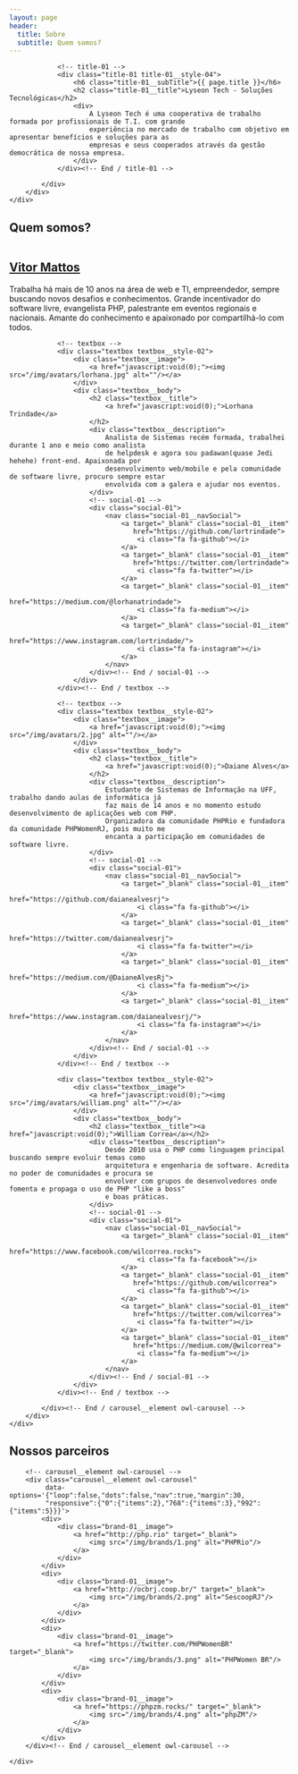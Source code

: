 ```yaml
---
layout: page
header:
  title: Sobre
  subtitle: Quem somos?
---
```


<!-- Section -->
<section class="md-section">
    <div class="container">
        <div class="row">
            <div class="col-lg-10 col-xl-8 offset-0 offset-sm-0 offset-md-0 offset-lg-1 offset-xl-2 ">

                <!-- title-01 -->
                <div class="title-01 title-01__style-04">
                    <h6 class="title-01__subTitle">{{ page.title }}</h6>
                    <h2 class="title-01__title">Lyseon Tech - Soluções Tecnológicas</h2>
                    <div>
                        A Lyseon Tech é uma cooperativa de trabalho formada por profissionais de T.I. com grande
                        experiência no mercado de trabalho com objetivo em apresentar benefícios e soluções para as
                        empresas e seus cooperados através da gestão democrática de nossa empresa.
                    </div>
                </div><!-- End / title-01 -->

            </div>
        </div>
    </div>
</section>
<!-- End / Section -->


<!-- Our Advisors-->

<!-- Section -->
<section class="md-section" style="padding-bottom:0;">
    <div class="container">
        <div class="row">
            <div class="col-md-8 col-lg-8 offset-0 offset-sm-0 offset-md-2 offset-lg-2 ">
                <!-- title-01 -->
                <div class="title-01">
                    <h2 class="title-01__title">Quem somos?</h2>
                </div><!-- End / title-01 -->
            </div>
        </div>
        <div class="consult-slide">
            <!-- carousel__element owl-carousel -->
            <div class="carousel__element owl-carousel"
                 data-options='{"loop":true,"dots":true,"nav":false,"margin":30,"responsive":{"0":{"items":1},
                 "768":{"items":2},"992":{"items":3}}}'
            >
                <!-- textbox -->
                <div class="textbox textbox__style-02">
                    <div class="textbox__image">
                        <a href="javascript:void(0);"><img src="/img/avatars/1.jpg" alt=""/></a>
                    </div>
                    <div class="textbox__body">
                        <h2 class="textbox__title"><a href="javascript:void(0);">Vitor Mattos</a></h2>
                        <div class="textbox__description">
                            Trabalha há mais de 10 anos na área de web e TI, empreendedor, sempre buscando
                            novos desafios e conhecimentos. Grande incentivador do software livre, evangelista PHP,
                            palestrante em eventos regionais e nacionais. Amante do conhecimento e apaixonado por
                            compartilhá-lo com todos.
                        </div>
                        <!-- social-01 -->
                        <div class="social-01">
                            <nav class="social-01__navSocial">
                                <a target="_blank" class="social-01__item"
                                   href="https://www.facebook.com/vitormattosrj">
                                    <i class="fa fa-facebook"></i>
                                </a>
                                <a target="_blank" class="social-01__item"
                                   href="https://github.com/vitormattos">
                                    <i class="fa fa-github"></i>
                                </a>
                                <a target="_blank" class="social-01__item"
                                   href="https://twitter.com/vitormattosrj">
                                    <i class="fa fa-twitter"></i>
                                </a>
                                <a target="_blank" class="social-01__item"
                                   href="https://medium.com/@VitorMattos">
                                    <i class="fa fa-medium"></i>
                                </a>
                            </nav>
                        </div><!-- End / social-01 -->
                    </div>
                </div><!-- End / textbox -->

                <!-- textbox -->
                <div class="textbox textbox__style-02">
                    <div class="textbox__image">
                        <a href="javascript:void(0);"><img src="/img/avatars/lorhana.jpg" alt=""/></a>
                    </div>
                    <div class="textbox__body">
                        <h2 class="textbox__title">
                            <a href="javascript:void(0);">Lorhana Trindade</a>
                        </h2>
                        <div class="textbox__description">
                            Analista de Sistemas recém formada, trabalhei durante 1 ano e meio como analista
                            de helpdesk e agora sou padawan(quase Jedi hehehe) front-end. Apaixonada por
                            desenvolvimento web/mobile e pela comunidade de software livre, procuro sempre estar
                            envolvida com a galera e ajudar nos eventos.
                        </div>
                        <!-- social-01 -->
                        <div class="social-01">
                            <nav class="social-01__navSocial">
                                <a target="_blank" class="social-01__item"
                                   href="https://github.com/lortrindade">
                                    <i class="fa fa-github"></i>
                                </a>
                                <a target="_blank" class="social-01__item"
                                   href="https://twitter.com/lortrindade">
                                    <i class="fa fa-twitter"></i>
                                </a>
                                <a target="_blank" class="social-01__item"
                                   href="https://medium.com/@lorhanatrindade">
                                    <i class="fa fa-medium"></i>
                                </a>
                                <a target="_blank" class="social-01__item"
                                   href="https://www.instagram.com/lortrindade/">
                                    <i class="fa fa-instagram"></i>
                                </a>
                            </nav>
                        </div><!-- End / social-01 -->
                    </div>
                </div><!-- End / textbox -->

                <!-- textbox -->
                <div class="textbox textbox__style-02">
                    <div class="textbox__image">
                        <a href="javascript:void(0);"><img src="/img/avatars/2.jpg" alt=""/></a>
                    </div>
                    <div class="textbox__body">
                        <h2 class="textbox__title">
                            <a href="javascript:void(0);">Daiane Alves</a>
                        </h2>
                        <div class="textbox__description">
                            Estudante de Sistemas de Informação na UFF, trabalho dando aulas de informática já
                            faz mais de 14 anos e no momento estudo desenvolvimento de aplicações web com PHP.
                            Organizadora da comunidade PHPRio e fundadora da comunidade PHPWomenRJ, pois muito me
                            encanta a participação em comunidades de software livre.
                        </div>
                        <!-- social-01 -->
                        <div class="social-01">
                            <nav class="social-01__navSocial">
                                <a target="_blank" class="social-01__item"
                                   href="https://github.com/daianealvesrj">
                                    <i class="fa fa-github"></i>
                                </a>
                                <a target="_blank" class="social-01__item"
                                   href="https://twitter.com/daianealvesrj">
                                    <i class="fa fa-twitter"></i>
                                </a>
                                <a target="_blank" class="social-01__item"
                                   href="https://medium.com/@DaianeAlvesRj">
                                    <i class="fa fa-medium"></i>
                                </a>
                                <a target="_blank" class="social-01__item"
                                   href="https://www.instagram.com/daianealvesrj/">
                                    <i class="fa fa-instagram"></i>
                                </a>
                            </nav>
                        </div><!-- End / social-01 -->
                    </div>
                </div><!-- End / textbox -->

                <div class="textbox textbox__style-02">
                    <div class="textbox__image">
                        <a href="javascript:void(0);"><img src="/img/avatars/william.png" alt=""/></a>
                    </div>
                    <div class="textbox__body">
                        <h2 class="textbox__title"><a href="javascript:void(0);">William Correa</a></h2>
                        <div class="textbox__description">
                            Desde 2010 usa o PHP como linguagem principal buscando sempre evoluir temas como
                            arquitetura e engenharia de software. Acredita no poder de comunidades e procura se
                            envolver com grupos de desenvolvedores onde fomenta e propaga o uso de PHP "like a boss"
                            e boas práticas.
                        </div>
                        <!-- social-01 -->
                        <div class="social-01">
                            <nav class="social-01__navSocial">
                                <a target="_blank" class="social-01__item"
                                   href="https://www.facebook.com/wilcorrea.rocks">
                                    <i class="fa fa-facebook"></i>
                                </a>
                                <a target="_blank" class="social-01__item"
                                   href="https://github.com/wilcorrea">
                                    <i class="fa fa-github"></i>
                                </a>
                                <a target="_blank" class="social-01__item"
                                   href="https://twitter.com/wilcorrea">
                                    <i class="fa fa-twitter"></i>
                                </a>
                                <a target="_blank" class="social-01__item"
                                   href="https://medium.com/@wilcorrea">
                                    <i class="fa fa-medium"></i>
                                </a>
                            </nav>
                        </div><!-- End / social-01 -->
                    </div>
                </div><!-- End / textbox -->

            </div><!-- End / carousel__element owl-carousel -->
        </div>
    </div>
</section>
<!-- End / Section -->

<!-- Our partner-->

<!-- Section -->
<section class="md-section">
    <div class="container">
        <div class="row">
            <div class="col-md-8 col-lg-8 offset-0 offset-sm-0 offset-md-2 offset-lg-2 ">
                <!-- title-01 -->
                <div class="title-01">
                    <h2 class="title-01__title">Nossos parceiros</h2>
                </div><!-- End / title-01 -->
            </div>
        </div>

        <!-- carousel__element owl-carousel -->
        <div class="carousel__element owl-carousel"
             data-options='{"loop":false,"dots":false,"nav":true,"margin":30,
             "responsive":{"0":{"items":2},"768":{"items":3},"992":{"items":5}}}'>
            <div>
                <div class="brand-01__image">
                    <a href="http://php.rio" target="_blank">
                        <img src="/img/brands/1.png" alt="PHPRio"/>
                    </a>
                </div>
            </div>
            <div>
                <div class="brand-01__image">
                    <a href="http://ocbrj.coop.br/" target="_blank">
                        <img src="/img/brands/2.png" alt="SescoopRJ"/>
                    </a>
                </div>
            </div>
            <div>
                <div class="brand-01__image">
                    <a href="https://twitter.com/PHPWomenBR" target="_blank">
                        <img src="/img/brands/3.png" alt="PHPWomen BR"/>
                    </a>
                </div>
            </div>
            <div>
                <div class="brand-01__image">
                    <a href="https://phpzm.rocks/" target="_blank">
                        <img src="/img/brands/4.png" alt="phpZM"/>
                    </a>
                </div>
            </div>
        </div><!-- End / carousel__element owl-carousel -->

    </div>
</section>
<!-- End / Section -->